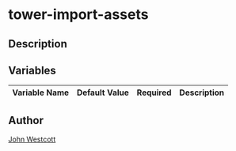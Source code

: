 # tower-import-assets
## Description
## Variables
|Variable Name|Default Value|Required|Description|
|:---:|:---:|:---:|:---:|
## Author
[John Westcott](mailto:jowestco@redhat.com)
